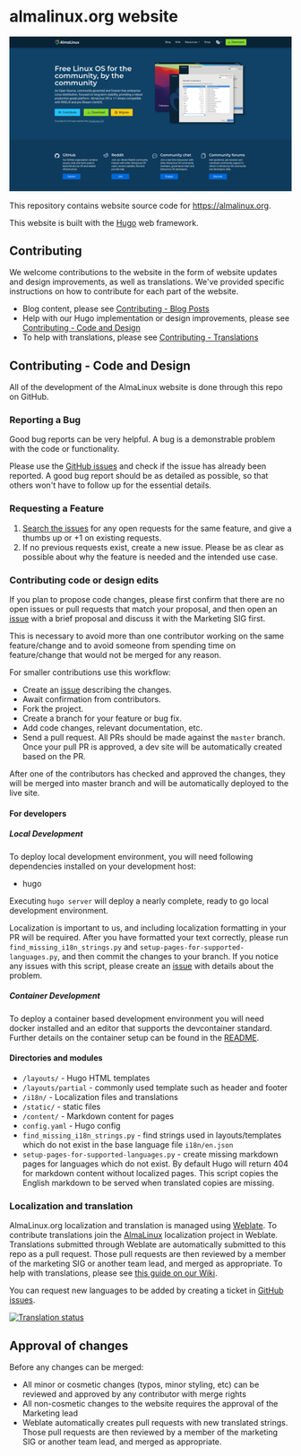 # almalinux.org website

[![almalinux.org](./screenshot.png)](https://almalinux.org)

This repository contains website source code for https://almalinux.org.

This website is built with the [Hugo](https://gohugo.io/) web framework.

## Contributing

We welcome contributions to the website in the form of website updates and design improvements, as well as translations. We've provided specific instructions on how to contribute for each part of the website.

- Blog content, please see [Contributing - Blog Posts](https://github.com/AlmaLinux/almalinux.org/blob/master/contributing-blog-posts.md)
- Help with our Hugo implementation or design improvements, please see [Contributing - Code and Design](#contributing-code-and-design)
- To help with translations, please see [Contributing - Translations](#localization-and-translation)

## Contributing - Code and Design

All of the development of the AlmaLinux website is done through this repo on GitHub.

### Reporting a Bug

Good bug reports can be very helpful. A bug is a demonstrable problem with the code or functionality.

Please use the [GitHub issues](https://github.com/AlmaLinux/almalinux.org/issues) and check if the issue has already been reported. A good bug report should be as detailed as possible, so that others won't have to follow up for the essential details.

### Requesting a Feature

1. [Search the issues](https://github.com/AlmaLinux/almalinux.org/issues) for any open requests for the same feature, and give a thumbs up or +1 on existing requests.
1. If no previous requests exist, create a new issue. Please be as clear as possible about why the feature is needed and the intended use case.

### Contributing code or design edits

If you plan to propose code changes, please first confirm that there are no open issues or pull requests that match your proposal, and then open an [issue](https://github.com/AlmaLinux/almalinux.org/issues) with a brief proposal and discuss it with the Marketing SIG first.

This is necessary to avoid more than one contributor working on the same feature/change and to avoid someone from spending time on feature/change that would not be merged for any reason.

For smaller contributions use this workflow:

- Create an [issue](https://github.com/AlmaLinux/almalinux.org/issues) describing the changes.
- Await confirmation from contributors.
- Fork the project.
- Create a branch for your feature or bug fix.
- Add code changes, relevant documentation, etc.
- Send a pull request. All PRs should be made against the `master` branch. Once your pull PR is approved, a dev site will be automatically created based on the PR.

After one of the contributors has checked and approved the changes, they will be merged into master branch and will be automatically deployed to the live site.

#### For developers

##### Local Development

To deploy local development environment, you will need following dependencies installed on your development host:

- hugo

Executing `hugo server` will deploy a nearly complete, ready to go local development environment.

Localization is important to us, and including localization formatting in your PR will be required. After you have formatted your text correctly, please run `find_missing_i18n_strings.py` and `setup-pages-for-supported-languages.py`, and then commit the changes to your branch. If you notice any issues with this script, please create an [issue](https://github.com/AlmaLinux/almalinux.org/issues) with details about the problem.

##### Container Development

To deploy a container based development environment you will need docker installed and an editor that supports the devcontainer standard. Further details on the container setup can be found in the [README](.devcontainer/README.md).

#### Directories and modules

- `/layouts/` - Hugo HTML templates
- `/layouts/partial` - commonly used template such as header and footer
- `/i18n/` - Localization files and translations
- `/static/` - static files
- `/content/` - Markdown content for pages
- `config.yaml` - Hugo config
- `find_missing_i18n_strings.py` - find strings used in layouts/templates which do not exist in the base language file `i18n/en.json`
- `setup-pages-for-supported-languages.py` - create missing markdown pages for languages which do not exist. By default Hugo will return 404 for markdown content without localized pages. This script copies the English markdown to be served when translated copies are missing.

### Localization and translation

AlmaLinux.org localization and translation is managed using [Weblate](https://hosted.weblate.org/engage/almalinux/). To contribute translations join the [AlmaLinux](https://hosted.weblate.org/projects/almalinux/) localization project in Weblate. Translations submitted through Weblate are automatically submitted to this repo as a pull request. Those pull requests are then reviewed by a member of the marketing SIG or another team lead, and merged as appropriate. To help with translations, please see [this guide on our Wiki](https://wiki.almalinux.org/Help-translating-site.html).

You can request new languages to be added by creating a ticket in [GitHub issues](https://github.com/AlmaLinux/almalinux.org/issues).

[![Translation status](https://hosted.weblate.org/widget/almalinux/website-backend/multi-auto.svg)](https://hosted.weblate.org/engage/almalinux/)

## Approval of changes

Before any changes can be merged:

- All minor or cosmetic changes (typos, minor styling, etc) can be reviewed and approved by any contributor with merge rights
- All non-cosmetic changes to the website requires the approval of the Marketing lead
- Weblate automatically creates pull requests with new translated strings. Those pull requests are then reviewed by a member of the marketing SIG or another team lead, and merged as appropriate.
